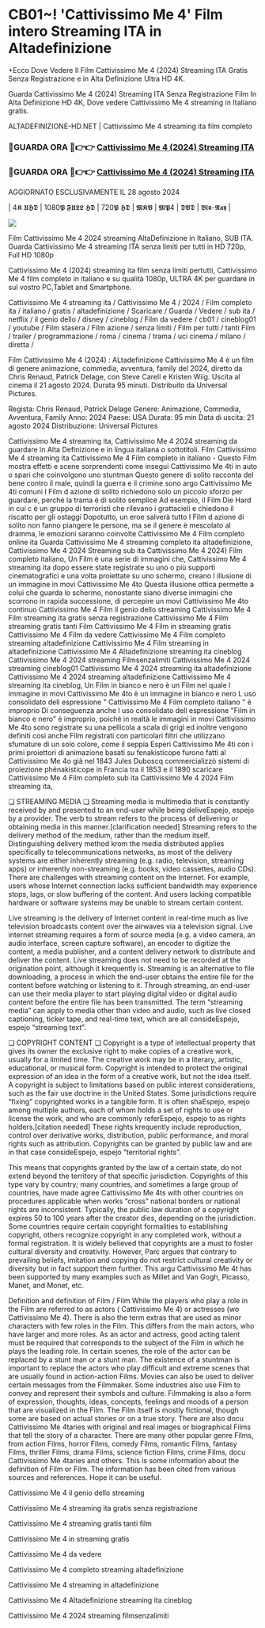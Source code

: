 # CB01~! 'Cattivissimo Me 4' Film intero Streaming ITA in Altadefinizione

+Ecco Dove Vedere Il Film Cattivissimo Me 4 (2024) Streaming ITA Gratis Senza Registrazione e in Alta Definizione Ultra HD 4K.

Guarda Cattivissimo Me 4 (2024) Streaming ITA Senza Registrazione Film In Alta Definizione HD 4K, Dove vedere Cattivissimo Me 4 streaming in Italiano gratis.

ALTADEFINIZIONE-HD.NET | Cattivissimo Me 4 streaming ita film completo

### 🔴GUARDA ORA 🔴👉👉 [Cattivissimo Me 4 (2024) Streaming ITA](https://t.co/UxD7GCGfVs)

### 🔴GUARDA ORA 🔴👉👉 [Cattivissimo Me 4 (2024) Streaming ITA](https://t.co/UxD7GCGfVs)

AGGIORNATO ESCLUSIVAMENTE IL 28 agosto 2024

| 4𝕶 𝖀𝕳𝕯 | 1080𝕻 𝕱𝖀𝕷𝕷 𝕳𝕯 | 720𝕻 𝕳𝕯 | 𝕸𝕶𝖁 | 𝕸𝕻4 | 𝕯𝖁𝕯 | 𝕭𝖑𝖚-𝕽𝖆𝖞 |

<p dir="auto"><a href="https://t.co/UxD7GCGfVs" title="PLAYNOW" rel="nofollow"><img src="https://i.imgur.com/jhNGoEt.gif" style="max-width: 100%;"></a></p>

Film Cattivissimo Me 4 2024 streaming AltaDefinizione in Italiano, SUB ITA. Guarda Cattivissimo Me 4 streaming ITA senza limiti per tutti in HD 720p, Full HD 1080p

Cattivissimo Me 4 (2024) streaming ita film senza limiti pertutti, Cattivissimo Me 4 film completo in italiano e su qualità 1080p, ULTRA 4K per guardare in sul vostro PC,Tablet and Smartphone.

Cattivissimo Me 4 streaming ita / Cattivissimo Me 4 / 2024 / Film completo ita / italiano / gratis / altadefinizione / Scaricare / Guarda / Vedere / sub ita / netflix / il genio dello / disney / cineblog / Film da vedere / cb01 / cineblog01 / youtube / Film stasera / Film azione / senza limiti / Film per tutti / tanti Film / trailer / programmazione / roma / cinema / trama / uci cinema / milano / diretta /

Film Cattivissimo Me 4 (2024) : ALtadefinizione Cattivissimo Me 4 è un film di genere animazione, commedia, avventura, family del 2024, diretto da Chris Renaud, Patrick Delage, con Steve Carell e Kristen Wiig. Uscita al cinema il 21 agosto 2024. Durata 95 minuti. Distribuito da Universal Pictures.

Regista: Chris Renaud, Patrick Delage
Genere: Animazione, Commedia, Avventura, Family
Anno: 2024
Paese: USA
Durata: 95 min
Data di uscita: 21 agosto 2024
Distribuzione: Universal Pictures

Cattivissimo Me 4 streaming ita, Cattivissimo Me 4 2024 streaming da guardare in Alta Definizione e in lingua italiana o sottotitoli. Film Cattivissimo Me 4 streaming ita Cattivissimo Me 4 Film completo in italiano - Questo Film mostra effetti e scene sorprendenti come insegui Cattivissimo Me 4ti in auto o spari che coinvolgono uno stuntman Questo genere di solito racconta del bene contro il male, quindi la guerra e il crimine sono argo Cattivissimo Me 4ti comuni I Film d azione di solito richiedono solo un piccolo sforzo per guardare, perché la trama è di solito semplice Ad esempio, il Film Die Hard in cui c è un gruppo di terroristi che rilevano i grattacieli e chiedono il riscatto per gli ostaggi Dopotutto, un eroe salverà tutto I Film d azione di solito non fanno piangere le persone, ma se il genere è mescolato al dramma, le emozioni saranno coinvolte Cattivissimo Me 4 Film completo online ita Guarda Cattivissimo Me 4 streaming completo ita altadefinizione, Cattivissimo Me 4 2024 Streaming sub ita Cattivissimo Me 4 2024) Film completo italiano, Un Film è una serie di immagini che, Cattivissimo Me 4 streaming ita dopo essere state registrate su uno o più supporti cinematografici e una volta proiettate su uno schermo, creano l illusione di un immagine in movi Cattivissimo Me 4to Questa illusione ottica permette a colui che guarda lo schermo, nonostante siano diverse immagini che scorrono in rapida successione, di percepire un movi Cattivissimo Me 4to continuo Cattivissimo Me 4 Film il genio dello streaming Cattivissimo Me 4 Film streaming ita gratis senza registrazione Cattivissimo Me 4 Film streaming gratis tanti Film Cattivissimo Me 4 Film in streaming gratis Cattivissimo Me 4 Film da vedere Cattivissimo Me 4 Film completo streaming altadefinizione Cattivissimo Me 4 Film streaming in altadefinizione Cattivissimo Me 4 Altadefinizione streaming ita cineblog Cattivissimo Me 4 2024 streaming Filmsenzalimiti Cattivissimo Me 4 2024 streaming cineblog01 Cattivissimo Me 4 2024 streaming ita altadefinizione Cattivissimo Me 4 2024 streaming altadefinizione Cattivissimo Me 4 streaming ita cineblog, Un Film in bianco e nero è un Film nel quale l immagine in movi Cattivissimo Me 4to è un immagine in bianco e nero L uso consolidato dell espressione " Cattivissimo Me 4 Film completo italiano " è improprio Di conseguenza anche l uso consolidato dell espressione "Film in bianco e nero" è improprio, poiché in realtà le immagini in movi Cattivissimo Me 4to sono registrate su una pellicola a scala di grigi ed inoltre vengono definiti così anche Film registrati con particolari filtri che utilizzano sfumature di un solo colore, come il seppia Esperi Cattivissimo Me 4ti con i primi proiettori di animazione basati su fenakisticope furono fatti al Cattivissimo Me 4o già nel 1843 Jules Duboscq commercializzò sistemi di proiezione phénakisticope in Francia tra il 1853 e il 1890 scaricare Cattivissimo Me 4 Film completo sub ita Cattivissimo Me 4 2024 Film streaming ita,

❏ STREAMING MEDIA ❏ Streaming media is multimedia that is constantly received by and presented to an end-user while being deliveEspejo, espejo by a provider. The verb to stream refers to the process of delivering or obtaining media in this manner.[clarification needed] Streaming refers to the delivery method of the medium, rather than the medium itself. Distinguishing delivery method krom the media distributed applies specifically to telecommunications networks, as most of the delivery systems are either inherently streaming (e.g. radio, television, streaming apps) or inherently non-streaming (e.g. books, video cassettes, audio CDs). There are challenges with streaming content on the Internet. For example, users whose Internet connection lacks sufficient bandwidth may experience stops, lags, or slow buffering of the content. And users lacking compatible hardware or software systems may be unable to stream certain content.

Live streaming is the delivery of Internet content in real-time much as live television broadcasts content over the airwaves via a television signal. Live internet streaming requires a form of source media (e.g. a video camera, an audio interface, screen capture software), an encoder to digitize the content, a media publisher, and a content delivery network to distribute and deliver the content. Live streaming does not need to be recorded at the origination point, although it krequently is. Streaming is an alternative to file downloading, a process in which the end-user obtains the entire file for the content before watching or listening to it. Through streaming, an end-user can use their media player to start playing digital video or digital audio content before the entire file has been transmitted. The term “streaming media” can apply to media other than video and audio, such as live closed captioning, ticker tape, and real-time text, which are all consideEspejo, espejo “streaming text”.

❏ COPYRIGHT CONTENT ❏ Copyright is a type of intellectual property that gives its owner the exclusive right to make copies of a creative work, usually for a limited time. The creative work may be in a literary, artistic, educational, or musical form. Copyright is intended to protect the original expression of an idea in the form of a creative work, but not the idea itself. A copyright is subject to limitations based on public interest considerations, such as the fair use doctrine in the United States. Some jurisdictions require “fixing” copyrighted works in a tangible form. It is often shaEspejo, espejo among multiple authors, each of whom holds a set of rights to use or license the work, and who are commonly referEspejo, espejo to as rights holders.[citation needed] These rights krequently include reproduction, control over derivative works, distribution, public performance, and moral rights such as attribution. Copyrights can be granted by public law and are in that case consideEspejo, espejo “territorial rights”.

This means that copyrights granted by the law of a certain state, do not extend beyond the territory of that specific jurisdiction. Copyrights of this type vary by country; many countries, and sometimes a large group of countries, have made agree Cattivissimo Me 4ts with other countries on procedures applicable when works “cross” national borders or national rights are inconsistent. Typically, the public law duration of a copyright expires 50 to 100 years after the creator dies, depending on the jurisdiction. Some countries require certain copyright formalities to establishing copyright, others recognize copyright in any completed work, without a formal registration. It is widely believed that copyrights are a must to foster cultural diversity and creativity. However, Parc argues that contrary to prevailing beliefs, imitation and copying do not restrict cultural creativity or diversity but in fact support them further. This argu Cattivissimo Me 4t has been supported by many examples such as Millet and Van Gogh, Picasso, Manet, and Monet, etc.

Definition and definition of Film / Film While the players who play a role in the Film are referred to as actors ( Cattivissimo Me 4) or actresses (wo Cattivissimo Me 4). There is also the term extras that are used as minor characters with few roles in the Film. This differs from the main actors, who have larger and more roles. As an actor and actress, good acting talent must be required that corresponds to the subject of the Film in which he plays the leading role. In certain scenes, the role of the actor can be replaced by a stunt man or a stunt man. The existence of a stuntman is important to replace the actors who play difficult and extreme scenes that are usually found in action-action Films. Movies can also be used to deliver certain messages from the Filmmaker. Some industries also use Film to convey and represent their symbols and culture. Filmmaking is also a form of expression, thoughts, ideas, concepts, feelings and moods of a person that are visualized in the Film. The Film itself is mostly fictional, though some are based on actual stories or on a true story. There are also docu Cattivissimo Me 4taries with original and real images or biographical Films that tell the story of a character. There are many other popular genre Films, from action Films, horror Films, comedy Films, romantic Films, fantasy Films, thriller Films, drama Films, science fiction Films, crime Films, docu Cattivissimo Me 4taries and others. This is some information about the definition of Film or Film. The information has been cited from various sources and references. Hope it can be useful.

Cattivissimo Me 4 il genio dello streaming

Cattivissimo Me 4 streaming ita gratis senza registrazione

Cattivissimo Me 4 streaming gratis tanti film

Cattivissimo Me 4 in streaming gratis

Cattivissimo Me 4 da vedere

Cattivissimo Me 4 completo streaming altadefinizione

Cattivissimo Me 4 streaming in altadefinizione

Cattivissimo Me 4 Altadefinizione streaming ita cineblog

Cattivissimo Me 4 2024 streaming filmsenzalimiti
